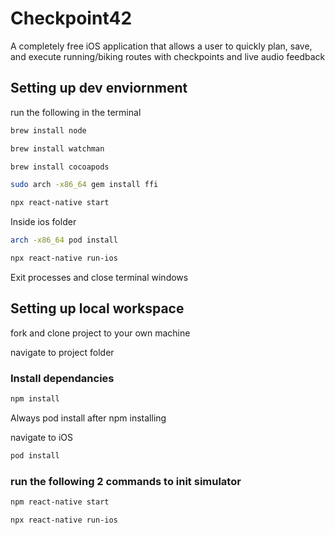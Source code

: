 # Checkpoint42

A completely free iOS application that allows a user to quickly plan, save, and execute running/biking routes with checkpoints and live audio feedback

## Setting up dev enviornment

run the following in the terminal
```sh
brew install node

brew install watchman

brew install cocoapods

sudo arch -x86_64 gem install ffi

npx react-native start
```
Inside ios folder
```sh
arch -x86_64 pod install

npx react-native run-ios
```
Exit processes and close terminal windows


## Setting up local workspace

fork and clone project to your own machine

navigate to project folder

### Install dependancies

```sh
npm install
```

Always pod install after npm installing

navigate to iOS

```sh
pod install
```

### run the following 2 commands to init simulator

```sh
npm react-native start

npx react-native run-ios
```
